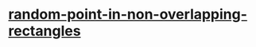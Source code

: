 # [random-point-in-non-overlapping-rectangles](https://leetcode-cn.com/problems/random-point-in-non-overlapping-rectangles)
